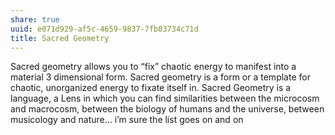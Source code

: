 ```yaml
---
share: true
uuid: e071d929-af5c-4659-9837-7fb03734c71d
title: Sacred Geometry
---
```

Sacred geometry allows you to “fix” chaotic energy to manifest into a material 3 dimensional form. 
Sacred geometry is a form or a template for chaotic, unorganized energy to fixate itself in.
Sacred Geometry is a language, a Lens in which you can find similarities between the microcosm and macrocosm, between the biology of humans and the universe, between musicology and nature… i’m sure the list goes on and on